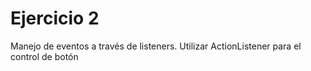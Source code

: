 # Ejercicio 2
Manejo de eventos a través de listeners. Utilizar ActionListener para el control de botón